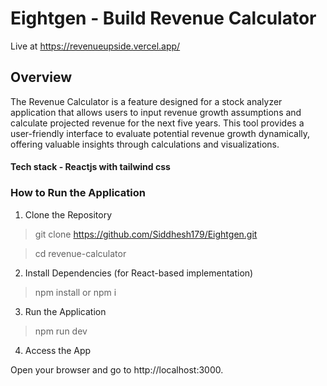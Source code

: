 # Eightgen - Build Revenue Calculator
Live at https://revenueupside.vercel.app/

## Overview
The Revenue Calculator is a feature designed for a stock analyzer application that allows users to input revenue growth assumptions and calculate projected revenue for the next five years. This tool provides a user-friendly interface to evaluate potential revenue growth dynamically, offering valuable insights through calculations and visualizations.


#### Tech stack - Reactjs with tailwind css
### How to Run the Application

1. Clone the Repository

>git clone https://github.com/Siddhesh179/Eightgen.git

>cd revenue-calculator

2. Install Dependencies (for React-based implementation)

>npm install or npm i

3. Run the Application

>npm run dev

4. Access the App

Open your browser and go to http://localhost:3000.



